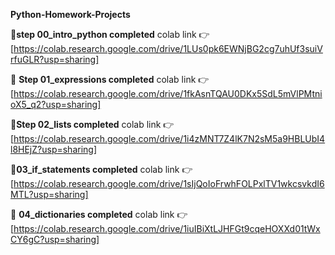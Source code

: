 **Python-Homework-Projects**

🚀**step 00_intro_python completed**
colab link 👉[https://colab.research.google.com/drive/1LUs0pk6EWNjBG2cg7uhUf3suiVrfuGLR?usp=sharing]

🚀 **Step 01_expressions completed**
colab link 👉[https://colab.research.google.com/drive/1fkAsnTQAU0DKx5SdL5mVlPMtnioX5_q2?usp=sharing]

🚀**Step 02_lists completed**
colab link 👉[https://colab.research.google.com/drive/1i4zMNT7Z4lK7N2sM5a9HBLUbI4l8HEjZ?usp=sharing]

🚀**03_if_statements completed**
colab link 👉[https://colab.research.google.com/drive/1sIjQoIoFrwhFOLPxlTV1wkcsvkdI6MTL?usp=sharing]

🚀 **04_dictionaries completed**
colab link 👉 [https://colab.research.google.com/drive/1iuIBiXtLJHFGt9cqeHOXXd01tWxCY6gC?usp=sharing]
